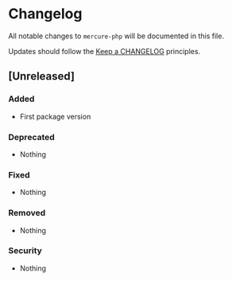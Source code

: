 # Changelog

All notable changes to `mercure-php` will be documented in this file.

Updates should follow the [Keep a CHANGELOG](http://keepachangelog.com/) principles.

## [Unreleased]

### Added
- First package version

### Deprecated
- Nothing

### Fixed
- Nothing

### Removed
- Nothing

### Security
- Nothing
